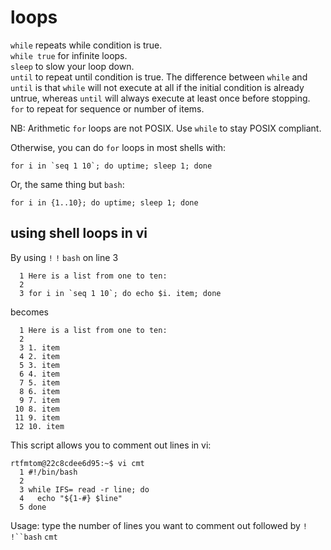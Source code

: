 # loops

`while` repeats while condition is true. \
`while true` for infinite loops.\
`sleep` to slow your loop down.\
`until` to repeat until condition is true. The difference between `while` and `until` is that `while` will not execute at all if the initial condition is already untrue, whereas `until` will always execute at least once before stopping. \
`for` to repeat for sequence or number of items.

NB: Arithmetic `for` loops are not POSIX. Use `while` to stay POSIX compliant. 

Otherwise, you can do `for` loops in most shells with:
```
for i in `seq 1 10`; do uptime; sleep 1; done
```
Or, the same thing but `bash`:
```
for i in {1..10}; do uptime; sleep 1; done
```

## using shell loops in vi
By using `!` `!` `bash` on line 3
```
  1 Here is a list from one to ten:
  2 
  3 for i in `seq 1 10`; do echo $i. item; done
```
becomes 
```
  1 Here is a list from one to ten:
  2 
  3 1. item
  4 2. item
  5 3. item
  6 4. item
  7 5. item
  8 6. item
  9 7. item
 10 8. item
 11 9. item
 12 10. item
```

This script allows you to comment out lines in vi:
```
rtfmtom@22c8cdee6d95:~$ vi cmt 
  1 #!/bin/bash
  2 
  3 while IFS= read -r line; do
  4   echo "${1-#} $line"
  5 done
``` 
Usage: type the number of lines you want to comment out followed by `!` `!``bash` `cmt`


